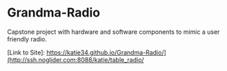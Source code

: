 # Grandma-Radio
Capstone project with hardware and software components to mimic a user friendly radio.

[Link to Site]: https://katie34.github.io/Grandma-Radio/](http://ssh.noglider.com:8088/katie/table_radio/ 
